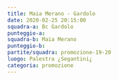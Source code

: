 ```yaml
---
title: Maia Merano - Gardolo
date: 2020-02-25 20:15:00
squadra-a: Bc Gardolo
punteggio-a: 
squadra-b: Maia Merano
punteggio-b: 
partite/squadra: promozione-19-20
luogo: Palestra ¿Segantini¿
categoria: promozione
---
```

